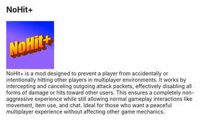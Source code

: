 ## NoHit+
![NoHit+ Icon](src/main/resources/assets/nohit/icon.png)<br>
NoHit+ is a mod designed to prevent a player from accidentally or intentionally hitting other players in multiplayer environments. It works by intercepting and canceling outgoing attack packets, effectively disabling all forms of damage or hits toward other users. This ensures a completely non-aggressive experience while still allowing normal gameplay interactions like movement, item use, and chat. Ideal for those who want a peaceful multiplayer experience without affecting other game mechanics.